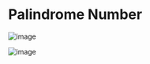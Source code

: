 # Palindrome Number


![image](https://github.com/DeekshaMalviya/100-Days-of-Code/assets/132806772/c785c989-3b1a-4e27-a344-b6a8c03cfd7f)


![image](https://github.com/DeekshaMalviya/100-Days-of-Code/assets/132806772/e9f6096a-4183-48f3-bc56-5176788b2bc2)
